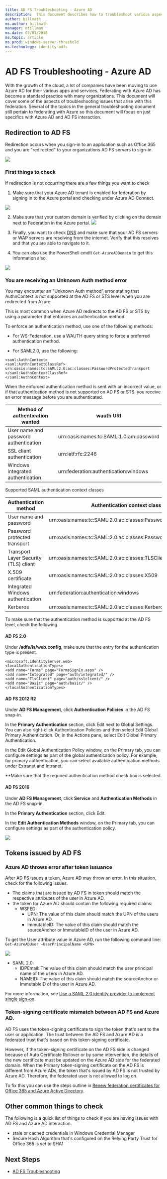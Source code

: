 ```yaml
---
title: AD FS Troubleshooting - Azure AD
description:  This document describes how to troubleshoot various aspects of AD FS and Azure AD
author: billmath
ms.author: billmath
manager: mtillman
ms.date: 03/01/2018
ms.topic: article
ms.prod: windows-server-threshold
ms.technology: identity-adfs
---
```


# AD FS Troubleshooting - Azure AD
With the growth of the cloud, a lot of companies have been moving to use Azure AD for their various apps and services.  Federating with Azure AD has become a standard practice with many organizations.  This document will cover some of the aspects of troubleshooting issues that arise with this federation.  Several of the topics in the general troubleshooting document still pertain to federating with Azure so this document will focus on just specifics with Azure AD and AD FS interaction.

## Redirection to AD FS
Redirection occurs when you sign-in to an application such as Office 365 and you are "redirected" to your organizations AD FS servers to sign-in.

![](media/ad-fs-tshoot-azure/azure1.png)


### First things to check
If redirection is not occurring there are a few things you want to check

   1. Make sure that your Azure AD tenant is enabled for federation by signing in to the Azure portal and checking under Azure AD Connect.

![](media/ad-fs-tshoot-azure/azure2.png)

   2.  Make sure that your custom domain is verified by clicking on the domain next to Federation in the Azure portal.
![](media/ad-fs-tshoot-azure/azure3.png)

   3. Finally, you want to check [DNS](ad-fs-tshoot-dns.md) and make sure that your AD FS servers or WAP servers are resolving from the internet.  Verify that this resolves and that you are able to navigate to it.
   4. You can also use the PowerShell cmdlt `Get-AzureADDomain` to get this information also.

![](media/ad-fs-tshoot-azure/azure6.png)

### You are receiving an Unknown Auth method error
You may encounter an "Unknown Auth method” error stating that AuthnContext is not supported at the AD FS or STS level when you are redirected from Azure. 

This is most common when Azure AD redirects to the AD FS or STS by using a parameter that enforces an authentication method. 

To enforce an authentication method, use one of the following methods:
- For WS-Federation, use a WAUTH query string to force a preferred authentication method.

- For SAML2.0, use the following:
```
<saml:AuthnContext>
<saml:AuthnContextClassRef>
urn:oasis:names:tc:SAML:2.0:ac:classes:PasswordProtectedTransport
</saml:AuthnContextClassRef>
</saml:AuthnContext>
```
When the enforced authentication method is sent with an incorrect value, or if that authentication method is not supported on AD FS or STS, you receive an error message before you are authenticated.

|Method of authentication wanted|wauth URI|
|-----|-----|
|User name and password authentication|urn:oasis:names:tc:SAML:1.0:am:password|
|SSL client authentication|urn:ietf:rfc:2246|
|Windows integrated authentication|urn:federation:authentication:windows|

Supported SAML authentication context classes

|Authentication method|Authentication context class URI|
|-----|-----| 
|User name and password|urn:oasis:names:tc:SAML:2.0:ac:classes:Password|
|Password protected transport|urn:oasis:names:tc:SAML:2.0:ac:classes:PasswordProtectedTransport|
|Transport Layer Security (TLS) client|urn:oasis:names:tc:SAML:2.0:ac:classes:TLSClient
|X.509 certificate|urn:oasis:names:tc:SAML:2.0:ac:classes:X509
|Integrated Windows authentication|urn:federation:authentication:windows|
|Kerberos|urn:oasis:names:tc:SAML:2.0:ac:classes:Kerberos|

To make sure that the authentication method is supported at the AD FS level, check the following.

#### AD FS 2.0 

Under **/adfs/ls/web.config**, make sure that the entry for the authentication type is present.

```
<microsoft.identityServer.web>
<localAuthenticationTypes>
<add name="Forms" page="FormsSignIn.aspx" />
<add name="Integrated" page="auth/integrated/" />
<add name="TlsClient" page="auth/sslclient/" />
<add name="Basic" page="auth/basic/" />
</localAuthenticationTypes>
```

#### AD FS 2012 R2

Under **AD FS Management**, click **Authentication Policies** in the AD FS snap-in.

In the **Primary Authentication** section, click Edit next to Global Settings. You can also right-click Authentication Policies and then select Edit Global Primary Authentication. Or, in the Actions pane, select Edit Global Primary Authentication.

In the Edit Global Authentication Policy window, on the Primary tab, you can configure settings as part of the global authentication policy. For example, for primary authentication, you can select available authentication methods under Extranet and Intranet.

**Make sure that the required authentication method check box is selected. 

#### AD FS 2016

Under **AD FS Management**, click **Service** and **Authentication Methods** in the AD FS snap-in.

In the **Primary Authentication** section, click Edit.

In the **Edit Authentication Methods** window, on the Primary tab, you can configure settings as part of the authentication policy.

![](media/ad-fs-tshoot-azure/azure4.png)

## Tokens issued by AD FS

### Azure AD throws error after token issuance
After AD FS issues a token, Azure AD may throw an error. In this situation, check for the following issues:
- The claims that are issued by AD FS in token should match the respective attributes of the user in Azure AD.
- the token for Azure AD should contain the following required claims:
    - WSFED: 
        - UPN: The value of this claim should match the UPN of the users in Azure AD.
        - ImmutableID: The value of this claim should match the sourceAnchor or ImmutableID of the user in Azure AD.

To get the User attribute value in Azure AD, run the following command line: `Get-AzureADUser –UserPrincipalName <UPN>`

![](media/ad-fs-tshoot-azure/azure5.png)

   - SAML 2.0:
       - IDPEmail: The value of this claim should match the user principal name of the users in Azure AD.
       - NAMEID: The value of this claim should match the sourceAnchor or ImmutableID of the user in Azure AD.

For more information, see [Use a SAML 2.0 identity provider to implement single sign-on](https://technet.microsoft.com/library/dn641269.aspx).

### Token-signing certificate mismatch between AD FS and Azure AD.

AD FS uses the token-signing certificate to sign the token that's sent to the user or application. The trust between the AD FS and Azure AD is a federated trust that's based on this token-signing certificate.

However, if the token-signing certificate on the AD FS side is changed because of Auto Certificate Rollover or by some intervention, the details of the new certificate must be updated on the Azure AD side for the federated domain. When the Primary token-signing certificate on the AD FS is different from Azure ADs, the token that's issued by AD FS is not trusted by Azure AD. Therefore, the federated user is not allowed to log on.

To fix this you can use the steps outline in [Renew federation certificates for Office 365 and Azure Active Directory](https://docs.microsoft.com/azure/active-directory/connect/active-directory-aadconnect-o365-certs).

## Other common things to check
The following is a quick list of things to check if you are having issues with AD FS and Azure AD interaction.
- stale or cached credentials in Windows Credential Manager
- Secure Hash Algorithm that's configured on the Relying Party Trust for Office 365 is set to SHA1

## Next Steps

- [AD FS Troubleshooting](ad-fs-tshoot-overview.md)
